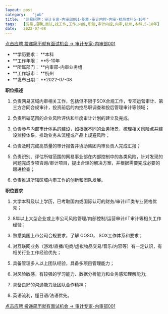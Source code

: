 ```yaml
---
layout:	post
category:	"job"
title:	"网易招聘：审计专家-内审部001-职能-审计内控-内审-杭州本科5-10年"
tags:	[网易,招聘,面试,找工作,工作,内推,职能,审计内控,内审,杭州,本科,5-10年]
date:	2022-07-08
---
```


[点击应聘 投递简历就有面试机会 ->  审计专家-内审部001](http://mobile.bole.netease.com/bole/boleDetail?id=41345&employeeId=346f03c3cda5f04c&key=all)



- **学历要求： **本科
- **工作年限： **5-10年
- **所属部门： **内审部-内审业务组
- **工作城市： **杭州
- **发布日期： **2022-07-08



**职位描述**

1.	负责网易区域内审相关工作，包括但不限于SOX合规工作，专项运营审计、第三方合同合规审计，投资前后的内控尽职调查和投后管理审计等领域；

2.	负责所辖范围的企业风险评估和年度审计计划的建立及完成。

3.	负责参与内部审计体系的建设，如根据不同的业务场景，梳理相关风险点并建设监控体系，推动业务从流程或产品上规避风险；

4.	负责及时完成高质量的审计报告并协助集团内审负责人完成汇报；

5.	负责识别、评估所辖范围的网易事业部在内部控制中的各类风险，针对发现的问题完成专项咨询/审计项目，提出合理的解决方案，并根据需要完成必要的跟进检查；

6.	负责推进所辖区域内审工作的创新和团队发展。



**职位要求**

1.	大学本科及以上学历，已考取国内或国际认可的财务/审计/IT类专业资格优先；

2.	8年以上大型企业或上市公司风险管理/内部控制/运营审计/IT审计等相关工作经验；

3.	熟悉美国上市公司合规要求，了解 COSO， SOX工作体系和要求；

4.	对互联网业务（游戏/直播/电商/虚拟物品交易/音乐/内容等）有一定认识，有相关行业工作经验优先；

5.	具备管理多人以上团队经验，具备多项目管理能力；

6.	对风险敏感，有较强的学习能力、数据分析能力和业务感知理解能力;

7.	具备良好的沟通能力及团队合作精神；

8.	英语流利，懂日语/法语优先。



[点击应聘 投递简历就有面试机会 ->  审计专家-内审部001](http://mobile.bole.netease.com/bole/boleDetail?id=41345&employeeId=346f03c3cda5f04c&key=all)